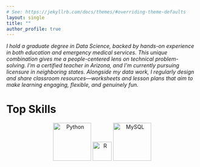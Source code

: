 ```yaml
---
# See: https://jekyllrb.com/docs/themes/#overriding-theme-defaults
layout: single
title: ""
author_profile: true
---
```


*I hold a graduate degree in Data Science, backed by hands-on experience in both education and emergency medical services. This unique combination gives me a people-centered lens on technical problem-solving. I'm a certified teacher in Arizona, and I'm currently pursuing licensure in neighboring states. Alongside my data work, I regularly design and share classroom resources—worksheets and lesson plans that aim to make learning engaging, flexible, and genuinely fun.*


# Top Skills

<p align="center">
  <img src="https://cdn.jsdelivr.net/gh/devicons/devicon/icons/python/python-original.svg" width="100" alt="Python">
  <img src="https://cdn.jsdelivr.net/gh/devicons/devicon/icons/r/r-original.svg" width="50" alt="R">
  <img src="https://cdn.jsdelivr.net/gh/devicons/devicon/icons/mysql/mysql-original.svg" width="100" alt="MySQL">
</p>
